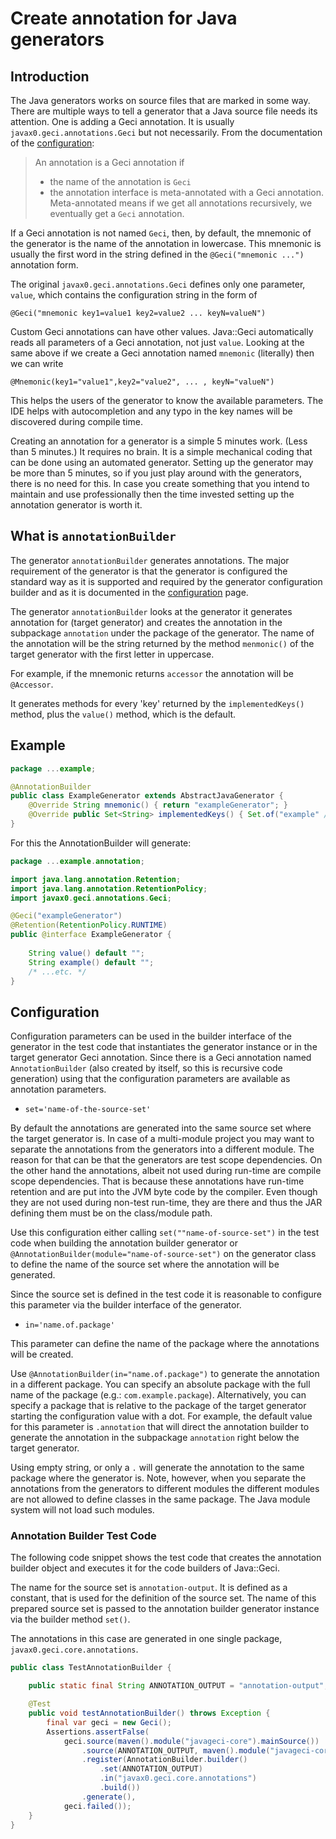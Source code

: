 # Create annotation for Java generators

## Introduction

The Java generators works on source files that are marked in some way.
There are multiple ways to tell a generator that a Java source file needs its attention.
One is adding a Geci annotation.
It is usually `javax0.geci.annotations.Geci` but not necessarily.
From the documentation of the [configuration](CONFIGURATION.md):

> An annotation is a Geci annotation if
>
> * the name of the annotation is `Geci`
> * the annotation interface is meta-annotated with a Geci annotation.
>   Meta-annotated means if we get all annotations recursively, we eventually get a `Geci` annotation.

If a Geci annotation is not named `Geci`, then, by default, the mnemonic of the generator is the name of the annotation in lowercase.
This mnemonic is usually the first word in the string defined in the `@Geci("mnemonic ...")` annotation form.

The original `javax0.geci.annotations.Geci` defines only one parameter, `value`, which contains the configuration string in the form of

    @Geci("mnemonic key1=value1 key2=value2 ... keyN=valueN")

Custom Geci annotations can have other values.
Java::Geci automatically reads all parameters of a Geci annotation, not just `value`.
Looking at the same above if we create a Geci annotation named `mnemonic` (literally) then we can write

    @Mnemonic(key1="value1",key2="value2", ... , keyN="valueN")
    
This helps the users of the generator to know the available parameters.
The IDE helps with autocompletion and any typo in the key names will be discovered during compile time.

Creating an annotation for a generator is a simple 5 minutes work.
(Less than 5 minutes.)
It requires no brain.
It is a simple mechanical coding that can be done using an automated generator.
Setting up the generator may be more than 5 minutes, so if you just play around with the generators, there is no need for this. 
In case you create something that you intend to maintain and use professionally then the time invested setting up the annotation generator is worth it.

## What is `annotationBuilder`

The generator `annotationBuilder` generates annotations.
The major requirement of the generator is that the generator is configured the standard way as it is supported and required by the generator configuration builder and as it is documented in the [configuration](CONFIGURATION.md) page.

The generator `annotationBuilder` looks at the generator it generates annotation for (target generator) and creates the annotation in the subpackage `annotation` under the package of the generator.
The name of the annotation will be the string returned by the method `menmonic()` of the target generator with the first letter in uppercase.

For example, if the mnemonic returns `accessor` the annotation will be `@Accessor`.

It generates methods for every 'key' returned by the `implementedKeys()` method, plus the `value()` method, which is the default.

## Example

```java
package ...example;

@AnnotationBuilder
public class ExampleGenerator extends AbstractJavaGenerator {
    @Override String mnemonic() { return "exampleGenerator"; }
    @Override public Set<String> implementedKeys() { Set.of("example" /*...etc.*/); }
}
```

For this the AnnotationBuilder will generate:

```java
package ...example.annotation;

import java.lang.annotation.Retention;
import java.lang.annotation.RetentionPolicy;
import javax0.geci.annotations.Geci;

@Geci("exampleGenerator")
@Retention(RetentionPolicy.RUNTIME)
public @interface ExampleGenerator {
    
    String value() default "";
    String example() default "";
    /* ...etc. */
}
```
## Configuration

Configuration parameters can be used in the builder interface of the generator in the test code that instantiates the generator instance or in the target generator Geci annotation.
Since there is a Geci annotation named `AnnotationBuilder` (also created by itself, so this is recursive code generation) using that the configuration parameters are available as annotation parameters. 

<!-- snip AnnotationBuilder_config snippet="epsilon" 
                 append="snippets='AnnotationBuilder_config_.*'"-->

* `set='name-of-the-source-set'`

By default the annotations are generated into the same source set where the target generator is.
In case of a multi-module project you may want to separate the annotations from the generators into a different module.
The reason for that can be that the generators are test scope dependencies.
On the other hand the annotations, albeit not used during run-time are compile scope dependencies.
That is because these annotations have run-time retention and are put into the JVM byte code by the compiler.
Even though they are not used during non-test run-time, they are there and thus the JAR defining them must be on the class/module path.

Use this configuration either calling `set(""name-of-source-set")` in the test code when building the
annotation builder generator or `@AnnotationBuilder(module="name-of-source-set")` on the generator class to
define the name of the source set where the annotation will be generated.

Since the source set is defined in the test code it is reasonable to configure this parameter via the builder interface of the generator.

* `in='name.of.package'`

This parameter can define the name of the package where the annotations will be created.

Use `@AnnotationBuilder(in="name.of.package")` to generate the annotation in a different package.
You can specify an absolute package with the full name of the package (e.g.: `com.example.package`).
Alternatively, you can specify a package that is relative to the package of the target generator starting the configuration value with a dot.
For example, the default value for this parameter is `.annotation` that will direct the annotation builder to generate the annotation in the subpackage `annotation` right below the target generator.

Using empty string, or only a `.` will generate the annotation to the same package where the generator is.
Note, however, when you separate the annotations from the generators to different modules the different modules are not allowed to define classes in the same package. The Java module system will not load such modules.
<!-- end snip -->

### Annotation Builder Test Code

The following code snippet shows the test code that creates the annotation builder object and executes it for the code builders of Java::Geci.

The name for the source set is `annotation-output`.
It is defined as a constant, that is used for the definition of the source set.
The name of this prepared source set is passed to the annotation builder generator instance via the builder method `set()`.

The annotations in this case are generated in one single package, `javax0.geci.core.annotations`. 

<!-- snip TestAnnotationBuilder -->
```java
public class TestAnnotationBuilder {

    public static final String ANNOTATION_OUTPUT = "annotation-output";

    @Test
    public void testAnnotationBuilder() throws Exception {
        final var geci = new Geci();
        Assertions.assertFalse(
            geci.source(maven().module("javageci-core").mainSource())
                .source(ANNOTATION_OUTPUT, maven().module("javageci-core-annotations").mainSource())
                .register(AnnotationBuilder.builder()
                    .set(ANNOTATION_OUTPUT)
                    .in("javax0.geci.core.annotations")
                    .build())
                .generate(),
            geci.failed());
    }
}
```



